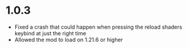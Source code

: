 # 1.0.3
- Fixed a crash that could happen when pressing the reload shaders keybind at just the right time
- Allowed the mod to load on 1.21.6 or higher